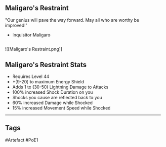 ## Maligaro's Restraint
"Our genius will pave the way forward.
May all who are worthy be improved!"
- Inquisitor Maligaro
##
![[Maligaro's Restraint.png]]
## Maligaro's Restraint Stats
- Requires Level 44
- +(9-20) to maximum Energy Shield
- Adds 1 to (30-50) Lightning Damage to Attacks
- 100% increased Shock Duration on you
- Shocks you cause are reflected back to you
- 60% increased Damage while Shocked
- 15% increased Movement Speed while Shocked


---
## Tags
#Artefact
#PoE1